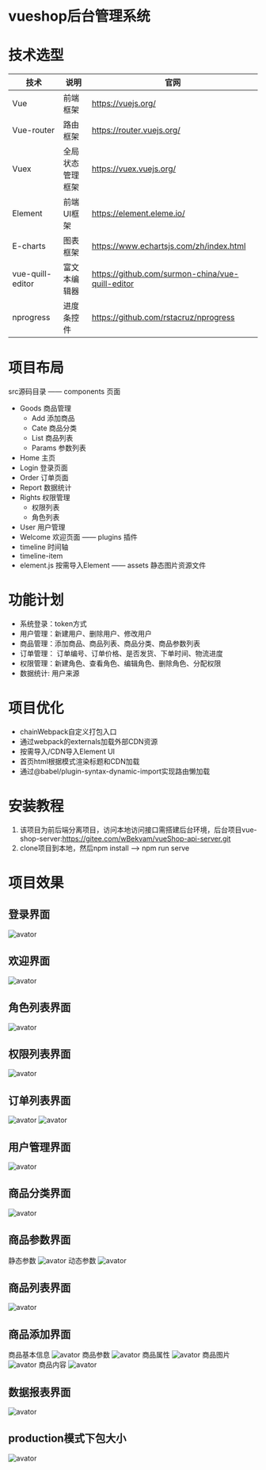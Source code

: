 # vueshop后台管理系统

# 技术选型
| 技术 | 说明 | 官网 |
| ---- | ---- | ---- |
| Vue	| 前端框架 |	https://vuejs.org/ |
| Vue-router | 路由框架|https://router.vuejs.org/ |
| Vuex | 全局状态管理框架	| https://vuex.vuejs.org/ |
| Element |	前端UI框架 | https://element.eleme.io/ |
| E-charts | 图表框架 | https://www.echartsjs.com/zh/index.html |
| vue-quill-editor | 富文本编辑器 | https://github.com/surmon-china/vue-quill-editor |
| nprogress | 进度条控件 | https://github.com/rstacruz/nprogress |

# 项目布局
src源码目录
—— components 页面
  - Goods 商品管理
    + Add 添加商品
    + Cate 商品分类
    + List 商品列表
    + Params 参数列表
  - Home 主页
  - Login 登录页面
  - Order 订单页面
  - Report 数据统计
  - Rights 权限管理
    + 权限列表
    + 角色列表
  - User 用户管理
  - Welcome 欢迎页面
—— plugins 插件
  - timeline 时间轴
  - timeline-item
  - element.js 按需导入Element
—— assets 静态图片资源文件


# 功能计划
- 系统登录：token方式
- 用户管理：新建用户、删除用户、修改用户
- 商品管理：添加商品、商品列表、商品分类、商品参数列表
- 订单管理： 订单编号、订单价格、是否发货、下单时间、物流进度
- 权限管理：新建角色、查看角色、编辑角色、删除角色、分配权限
- 数据统计: 用户来源
 
# 项目优化
- chainWebpack自定义打包入口
- 通过webpack的externals加载外部CDN资源
- 按需导入/CDN导入Element UI
- 首页html根据模式渲染标题和CDN加载
- 通过@babel/plugin-syntax-dynamic-import实现路由懒加载

# 安装教程
1. 该项目为前后端分离项目，访问本地访问接口需搭建后台环境，后台项目vue-shop-server:https://gitee.com/wBekvam/vueShop-api-server.git
2. clone项目到本地，然后npm install --> npm run serve

# 项目效果
## 登录界面
![avator](./项目效果/登录界面.png)
## 欢迎界面
![avator](./项目效果/欢迎界面.png)
## 角色列表界面
![avator](./项目效果/角色列表界面.png)
## 权限列表界面
![avator](./项目效果/角色列表界面.png)
## 订单列表界面
![avator](./项目效果/订单列表界面.png)
![avator](./项目效果/查看物流进度界面.png)
## 用户管理界面
![avator](./项目效果/用户管理页面.png)
## 商品分类界面
![avator](./项目效果/商品分类界面.png)
## 商品参数界面
静态参数
![avator](./项目效果/商品静态参数界面.png)
动态参数
![avator](./项目效果/商品动态参数界面.png)
## 商品列表界面
![avator](./项目效果/商品列表界面.png)
## 商品添加界面
商品基本信息
![avator](./项目效果/添加商品界面.png)
商品参数
![avator](./项目效果/添加商品参数界面.png)
商品属性
![avator](./项目效果/添加商品属性界面.png)
商品图片
![avator](./项目效果/商品图片上传界面.png)
商品内容
![avator](./项目效果/添加商品内容界面.png)
## 数据报表界面
![avator](./项目效果/数据报表界面.png)
## production模式下包大小
![avator](./项目效果/build后的文件大小.png)